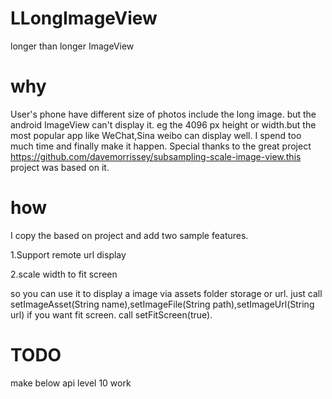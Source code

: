 LLongImageView
==============

longer than longer ImageView

why
==============

User's phone have different size of photos include the long image. but the android ImageView can't display it. eg the 4096 px height or width.but the most popular app like WeChat,Sina weibo can display well. I spend too much time and finally make it happen.
Special thanks to the great project https://github.com/davemorrissey/subsampling-scale-image-view.this project was based on it.


how
==============
I copy the based on project and add two sample features.

1.Support remote url display

2.scale width to fit screen

so you can use it to display a image via assets folder storage or url.
just call setImageAsset(String name),setImageFile(String path),setImageUrl(String url)
if you want fit screen.
call setFitScreen(true).


TODO
==============
make below api level 10 work
